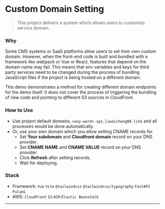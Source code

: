 # Custom Domain Setting
> This project delivers a system which allows users to customize service domain.

### Why
Some CMS systems or SaaS platforms allow users to set their own custom domain. However, when the front-end code is built and bundled with a framework like webpack or Vue or React, features that depend on the domain name may fail. This means that env variables and keys for third party services need to be changed during the process of bundling JavaScript files if the project is being hosted on a different domain.

This demo demonstrates a method for creating different domain endpoints for the demo itself. It does not cover the process of triggering the bundling of new code and pointing to different S3 sources in CloudFront.
### How to Use
* Use project default domains, `<any-word>.sp1.liweicheng00.link` and all processes would be done automatically. 
* Or, use your own domain which you allow setting CNAME records for. 
  * Set **Your subdomain** and **Cloudfront domain** record on your DNS provider.
  * Set **CNAME NAME** and **CNAME VALUE** record on your DNS provider.
  * Click <strong>Refresh</strong> after setting records.
  * Wait for deploying.

### Stack
* Framework: `Vue` `Vite` `@tailwindcss` `@tailwindcss/typography` `FastAPI` `Pulumi`
* AWS: `CloudFront` `S3` `ACM` `Elastic Beanstalk`

*****
